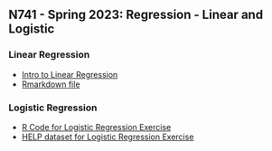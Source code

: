## N741 - Spring 2023: Regression - Linear and Logistic

### Linear Regression

* [Intro to Linear Regression](https://melindahiggins2000.github.io/N741_Spring2022_Regression/Regression_Spring2023.html)
* [Rmarkdown file](https://github.com/melindahiggins2000/N741_Spring2022_Regression/blob/main/Regression_Spring2023.Rmd)

### Logistic Regression

* [R Code for Logistic Regression Exercise](https://github.com/melindahiggins2000/N741_Spring2022_Regression/blob/main/logisticRegression_Rcode_2021.R)
* [HELP dataset for Logistic Regression Exercise](https://github.com/melindahiggins2000/N741_Spring2022_Regression/raw/main/help_set1_wide.RData)

